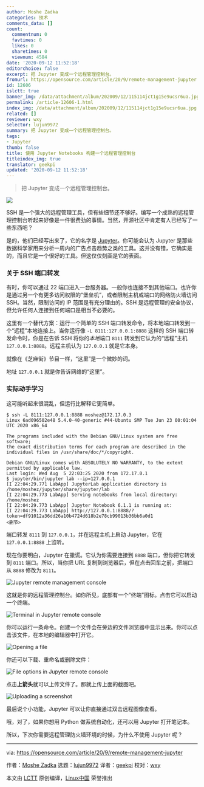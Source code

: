 ```yaml
---
author: Moshe Zadka
categories: 技术
comments_data: []
count:
  commentnum: 0
  favtimes: 0
  likes: 0
  sharetimes: 0
  viewnum: 4584
date: '2020-09-12 11:52:18'
editorchoice: false
excerpt: 把 Jupyter 变成一个远程管理控制台。
fromurl: https://opensource.com/article/20/9/remote-management-jupyter
id: 12606
islctt: true
banner_img: /data/attachment/album/202009/12/115114jct1g15e9ucsr6ua.jpg
permalink: /article-12606-1.html
index_img: /data/attachment/album/202009/12/115114jct1g15e9ucsr6ua.jpg.thumb.jpg
related: []
reviewer: wxy
selector: lujun9972
summary: 把 Jupyter 变成一个远程管理控制台。
tags:
- Jupyter
thumb: false
title: 使用 Jupyter Notebooks 构建一个远程管理控制台
titleindex_img: true
translator: geekpi
updated: '2020-09-12 11:52:18'
---
```



> 
> 把 Jupyter 变成一个远程管理控制台。
> 
> 
> 


![](/data/attachment/album/202009/12/115114jct1g15e9ucsr6ua.jpg)


SSH 是一个强大的远程管理工具，但有些细节还不够好。编写一个成熟的远程管理控制台听起来好像是一件很费劲的事情。当然，开源社区中肯定有人已经写了一些东西吧？


是的，他们已经写出来了，它的名字是 [Jupyter](https://jupyter.org/)。你可能会认为 Jupyter 是那些数据科学家用来分析一周内的广告点击趋势之类的工具。这并没有错，它确实是的，而且它是一个很好的工具。但这仅仅刻画是它的表面。


### 关于 SSH 端口转发


有时，你可以通过 22 端口进入一台服务器。一般你也连接不到其他端口。也许你是通过另一个有更多访问权限的“堡垒机”，或者限制主机或端口的网络防火墙访问 SSH。当然，限制访问的 IP 范围是有充分理由的。SSH 是远程管理的安全协议，但允许任何人连接到任何端口是相当不必要的。


这里有一个替代方案：运行一个简单的 SSH 端口转发命令，将本地端口转发到一个“远程”本地连接上。当你运行像 `-L 8111:127.0.0.1:8888` 这样的 SSH 端口转发命令时，你是在告诉 SSH 将你的*本地*端口 `8111` 转发到它认为的“远程”主机 `127.0.0.1:8888`。远程主机认为 `127.0.0.1` 就是它本身。


就像在《芝麻街》节目一样，“这里”是一个微妙的词。


地址 `127.0.0.1` 就是你告诉网络的“这里”。


### 实际动手学习


这可能听起来很混乱，但运行比解释它更简单。



```
$ ssh -L 8111:127.0.0.1:8888 moshez@172.17.0.3
Linux 6ad096502e48 5.4.0-40-generic #44-Ubuntu SMP Tue Jun 23 00:01:04 UTC 2020 x86_64

The programs included with the Debian GNU/Linux system are free software;
the exact distribution terms for each program are described in the
individual files in /usr/share/doc/*/copyright.

Debian GNU/Linux comes with ABSOLUTELY NO WARRANTY, to the extent
permitted by applicable law.
Last login: Wed Aug  5 22:03:25 2020 from 172.17.0.1
$ jupyter/bin/jupyter lab --ip=127.0.0.1
[I 22:04:29.771 LabApp] JupyterLab application directory is /home/moshez/jupyter/share/jupyter/lab
[I 22:04:29.773 LabApp] Serving notebooks from local directory: /home/moshez
[I 22:04:29.773 LabApp] Jupyter Notebook 6.1.1 is running at:
[I 22:04:29.773 LabApp] http://127.0.0.1:8888/?token=df91012a36dd26a10b4724d618b2e78cb99013b36bb6a0d1
<删节>

```

端口转发 `8111` 到 `127.0.0.1`，并在远程主机上启动 Jupyter，它在 `127.0.0.1:8888` 上监听。


现在你要明白，Jupyter 在撒谎。它认为你需要连接到 `8888` 端口，但你把它转发到 `8111` 端口。所以，当你把 URL 复制到浏览器后，但在点击回车之前，把端口从 `8888` 修改为 `8111`。


![Jupyter remote management console](/data/attachment/album/202009/12/115223rq95gpkzsp42aqzp.png "Jupyter remote management console")


这就是你的远程管理控制台。如你所见，底部有一个“终端”图标。点击它可以启动一个终端。


![Terminal in Jupyter remote console](/data/attachment/album/202009/12/115223v1gl2lq23glgqoag.png "Terminal in Jupyter remote console")


你可以运行一条命令。创建一个文件会在旁边的文件浏览器中显示出来。你可以点击该文件，在本地的编辑器中打开它。


![Opening a file](/data/attachment/album/202009/12/115224j7i50v0v90h5gmve.png "Opening a file")


你还可以下载、重命名或删除文件：


![File options in Jupyter remote console](/data/attachment/album/202009/12/115227jb7s5rkprer2pdew.png "File options in Jupyter remote console")


点击**上箭头**就可以上传文件了。那就上传上面的截图吧。


![Uploading a screenshot](/data/attachment/album/202009/12/115229yppzee2m3mv6mpu2.png "Uploading a screenshot")


最后说个小功能，Jupyter 可以让你直接通过双击远程图像查看。


哦，对了，如果你想用 Python 做系统自动化，还可以用 Jupyter 打开笔记本。


所以，下次你需要远程管理防火墙环境的时候，为什么不使用 Jupyter 呢？




---


via: <https://opensource.com/article/20/9/remote-management-jupyter>


作者：[Moshe Zadka](https://opensource.com/users/moshez) 选题：[lujun9972](https://github.com/lujun9972) 译者：[geekpi](https://github.com/geekpi) 校对：[wxy](https://github.com/wxy)


本文由 [LCTT](https://github.com/LCTT/TranslateProject) 原创编译，[Linux中国](https://linux.cn/) 荣誉推出